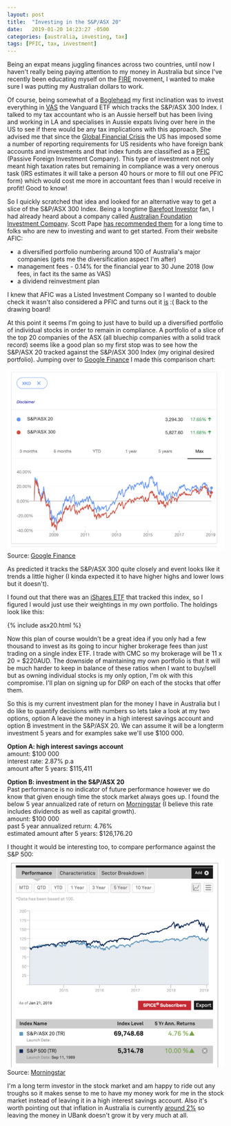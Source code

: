 ```yaml
---
layout: post
title:  "Investing in the S&P/ASX 20"
date:   2019-01-20 14:23:27 -0500
categories: [australia, investing, tax]
tags: [PFIC, tax, investment]
---
```


Being an expat means juggling finances across two countries, until now I haven't really being paying attention to my money in Australia but since I've recently been educating myself on the [FIRE](https://en.wikipedia.org/wiki/FIRE_movement) movement, I wanted to make sure I was putting my Australian dollars to work.

Of course, being somewhat of a [Boglehead](https://www.bogleheads.org/) my first inclination was to invest everything in [VAS](https://www.vanguardinvestments.com.au/retail/ret/investments/product.html#/fundDetail/etf/portId=8205/?overview) the Vanguard ETF which tracks the S&P/ASX 300 Index. I talked to my tax accountant who is an Aussie herself but has been living and working in LA and specialises in Aussie expats living over here in the US to see if there would be any tax implications with this approach. She advised me that since the [Global Financial Crisis](https://en.wikipedia.org/wiki/Financial_crisis_of_2007%E2%80%932008) the US has imposed some a number of reporting requirements for US residents who have foreign bank accounts and investments and that index funds are classified as a [PFIC](https://thunfinancial.com/home/american-expat-financial-advice-research-articles/why-americans-should-never-ever-own-shares-in-a-non-us-incorporated-mutual-fund/) (Passive Foreign Investment Company). This type of investment not only meant high taxation rates but remaining in compliance was a very onerous task (IRS estimates it will take a person 40 hours or more to fill out one PFIC form) which would cost me more in accountant fees than I would receive in profit! Good to know!

So I quickly scratched that idea and looked for an alternative way to get a slice of the S&P/ASX 300 Index. Being a longtime [Barefoot Investor](https://barefootinvestor.com/) fan, I had already heard about a company called [Australian Foundation Investment Company](http://www.afi.com.au/Investment-performance.aspx). Scott Pape [has recommended them](https://barefootinvestor.com/how-to-invest-guide/listed-investment-companies/) for a long time to folks who are new to investing and want to get started. From their website AFIC:
- a diversified portfolio numbering around 100 of Australia's major companies (gets me the diversification aspect I'm after)
- management fees - 0.14% for the financial year to 30 June 2018 (low fees, in fact its the same as VAS)
- a dividend reinvestment plan

I knew that AFIC was a Listed Investment Company so I wanted to double check it wasn't also considered a PFIC and turns out it [is](https://www.atlaswealth.com.au/big-tax-bills-surfacing-for-expat-clients/) :( Back to the drawing board!

At this point it seems I'm going to just have to build up a diversified portfolio of individual stocks in order to remain in compliance. A portfolio of a slice of the top 20 companies of the ASX (all bluechip companies with a solid track record) seems like a good plan so my first stop was to see how the S&P/ASX 20 tracked against the S&P/ASX 300 Index (my original desired portfolio). Jumping over to [Google Finance](https://www.google.com/search?rlz=1C5CHFA_enUS781US781&tbm=fin&q=INDEXASX:+XTL&stick=H4sIAAAAAAAAAONgecRoyi3w8sc9YSmdSWtOXmNU4-IKzsgvd80rySypFJLgYoOy-KR4uLj0c_UNjJNNqyoLeAA_9trYOgAAAA&biw=1527&bih=762#scso=_e9BFXJPaL8K0_AaC6pDoBg2:0&smids=/m/03gv32v&wptab=COMPARE) I made this comparison chart:

![](/assets/images/ASX20vASX300.png)
Source: [Google Finance](https://www.google.com/search?rlz=1C5CHFA_enUS781US781&tbm=fin&q=INDEXASX:+XTL&stick=H4sIAAAAAAAAAONgecRoyi3w8sc9YSmdSWtOXmNU4-IKzsgvd80rySypFJLgYoOy-KR4uLj0c_UNjJNNqyoLeAA_9trYOgAAAA&biw=1527&bih=762#scso=_e9BFXJPaL8K0_AaC6pDoBg2:0&smids=/m/03gv32v&wptab=COMPARE)

As predicted it tracks the S&P/ASX 300 quite closely and event looks like it trends a little higher (I kinda expected it to have higher highs and lower lows but it doesn't).

I found out that there was an [iShares ETF](https://www.blackrock.com/au/individual/products/251921/ishares-ishares-s-and-p-asx-20-etf?locale=en_AU&switchLocale=y&siteEntryPassthrough=true) that tracked this index, so I figured I would just use their weightings in my own portfolio. The holdings look like this:

{% include asx20.html %}

Now this plan of course wouldn't be a great idea if you only had a few thousand to invest as its going to incur higher brokerage fees than just trading on a single index ETF. I trade with CMC so my brokerage will be 11 x 20 = $220AUD. The downside of maintaining my own portfolio is that it will be much harder to keep in balance of these ratios when I want to buy/sell but as owning individual stocks is my only option, I'm ok with this compromise. I'll plan on signing up for DRP on each of the stocks that offer them.

So this is my current investment plan for the money I have in Australia but I do like to quantify decisions with numbers so lets take a look at my two options, option A leave the money in a high interest savings account and option B investment in the S&P/ASX 20. We can assume it will be a longterm investment 5 years and for examples sake we'll use $100 000.

**Option A: high interest savings account**  
amount: $100 000  
interest rate: 2.87% p.a  
amount after 5 years: $115,411  

**Option B: investment in the S&P/ASX 20**  
Past performance is no indicator of future performance however we do know that given enough time the stock market always goes up. I found the below 5 year annualized rate of return on [Morningstar](https://us.spindices.com/indices/equity/sp-asx-20) (I believe this rate includes dividends as well as capital growth).  
amount: $100 000  
past 5 year annualized return: 4.76%  
estimated amount after 5 years: $126,176.20  

I thought it would be interesting too, to compare performance against the S&P 500:
![](/assets/images/ASX20vS&P500.png)
Source: [Morningstar](https://us.spindices.com/indices/equity/sp-asx-20)

I'm a long term investor in the stock market and am happy to ride out any troughs so it makes sense to me to have my money work for me in the stock market instead of leaving it in a high interest savings account. Also it's worth pointing out that inflation in Australia is currently [around 2%](https://tradingeconomics.com/australia/inflation-cpi) so leaving the money in UBank doesn't grow it by very much at all.
